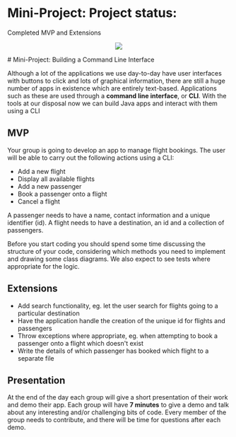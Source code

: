 # Mini-Project: Project status:

Completed MVP and Extensions 

<p align="center">
  <img src="https://thumbs.dreamstime.com/b/abstract-seascape-palm-tree-tropical-beach-background-abstract-seascape-palm-tree-tropical-beach-background-blur-bokeh-146142855.jpg"/>
</p>
# Mini-Project: Building a Command Line Interface

Although a lot of the applications we use day-to-day have user interfaces with buttons to click and lots of graphical information, there are still a huge number of apps in existence which are entirely text-based. Applications such as these are used through a **command line interface**, or **CLI**. With the tools at our disposal now we can build Java apps and interact with them using a CLI


## MVP

Your group is going to develop an app to manage flight bookings. The user will be able to carry out the following actions using a CLI:

- Add a new flight
- Display all available flights
- Add a new passenger
- Book a passenger onto a flight
- Cancel a flight

A passenger needs to have a name, contact information and a unique identifier (id). A flight needs to have a destination, an id and a collection of passengers.

Before you start coding you should spend some time discussing the structure of your code, considering which methods you need to implement and drawing some class diagrams. We also expect to see tests where appropriate for the logic.


## Extensions

- Add search functionality, eg. let the user search for flights going to a particular destination
- Have the application handle the creation of the unique id for flights and passengers
- Throw exceptions where appropriate, eg. when attempting to book a passenger onto a flight which doesn't exist
- Write the details of which passenger has booked which flight to a separate file

## Presentation

At the end of the day each group will give a short presentation of their work and demo their app. Each group will have **7 minutes** to give a demo and talk about any interesting and/or challenging bits of code. Every member of the group needs to contribute, and there will be time for questions after each demo.

